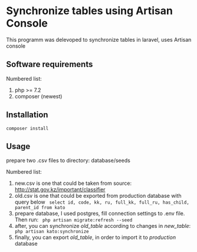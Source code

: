 # Synchronize tables using Artisan Console

This programm was delevoped to synchronize tables in laravel, uses Artisan console

## Software requirements

Numbered list:
  
  1. php >= 7.2
  2. composer (newest)

## Installation
`composer install`

## Usage

prepare two .csv files to directory: database/seeds

Numbered list:

  1. new.csv is one that could be taken from source: http://stat.gov.kz/important/classifier
  2. old.csv is one that could be exported from production database with query below
`
select
id, code, kk, ru, full_kk, full_ru, has_child, parent_id
from kato`
  3. prepare database, I used postgres, fill connection settings to .env file. Then run:
`
php artisan migrate:refresh --seed`
  4. after, you can synchronize _old_table_ according to changes in _new_table_: 
`
php artisan kato:synchronize`
  5. finally, you can export _old_table_, in order to import it to _production_ database